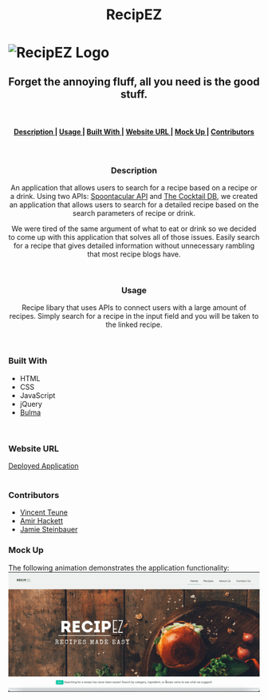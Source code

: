 <h1 align="center">RecipEZ<h1>
<img src="https://i.ibb.co/2tN7k5y/recip-EZ3-2.png" alt="RecipEZ Logo" border="0" align="center" />

<h2 align="center">Forget the annoying fluff, all you need is the good stuff.</h2>
<br>

<div align="center"><a name="menu"></a>
  <h4>
    <a href="#description">
      Description
    </a>
    <span> | </span>
    <a href="#usage">
      Usage
    </a>
    <span> | </span>
    <a href="#built-with">
      Built With
    </a>
    <span>|</span>
    <a href="#url">
      Website URL
    </a>
    <span>|</span>
    <a href="#mock-up">
      Mock Up
    </a>
    <span>|</span>
    <a href="#contributors">
      Contributors
    </a>
  </h4>
</div>
<br>

<h3 id="description" align="center">Description</h3>

<p align="center">An application that allows users to search for a recipe based on a recipe or a drink. Using two APIs: <a href="https://spoonacular.com/food-api">Spoontacular API</a> and <a href="https://www.thecocktaildb.com/">The Cocktail DB</a>, we created an application that allows users to search for a detailed recipe based on the search parameters of recipe or drink.</p>
<p align="center">We were tired of the same argument of what to eat or drink so we decided to come up with this application that solves all of those issues. Easily search for a recipe that gives detailed information without unnecessary rambling that most recipe blogs have.</p>
<br>

<h3 id="usage" align="center">Usage</h3>
<p align="center">Recipe libary that uses APIs to connect users with a large amount of recipes. Simply search for a recipe in the input field and you will be taken to the linked recipe.</p>
<br>

<h3 id="built-with">Built With</h3>
<ul>
<li>HTML</li>
<li>CSS</li>
<li>JavaScript</li>
<li>jQuery</li>
<li><a href="https://bulma.io/">Bulma</a></li>
</ul>
<br>

<h3 id="url">Website URL</h3>
<a href="https://amir-hackett.github.io/RecipEZ/">Deployed Application</a>
<br><br>

<h3 id="contributors">Contributors</h3>
<ul>
<li><a href="https://github.com/cobalt88">Vincent Teune</a></li>
<li><a href="https://github.com/Amir-Hackett">Amir Hackett</a></li>
<li><a href="https://github.com/JamieSteinbauer">Jamie Steinbauer</a></li>
</ul>

<h3 id="mock-up">Mock Up</h3>

The following animation demonstrates the application functionality:
![recording of index.html](./assets/misc/screen-record.gif)

